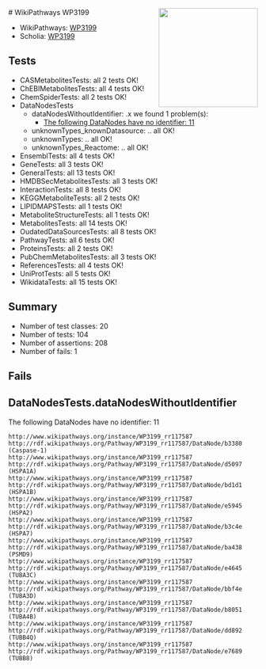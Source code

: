 <img style="float: right; width: 200px" src="https://upload.wikimedia.org/wikipedia/commons/thumb/8/83/Wplogo_with_text_500.png/640px-Wplogo_with_text_500.png" />
# WikiPathways WP3199

* WikiPathways: [WP3199](https://new.wikipathways.org/pathways/WP3199)
* Scholia: [WP3199](https://scholia.toolforge.org/wikipathways/WP3199)
## Tests
* CASMetabolitesTests: all 2 tests OK!
* ChEBIMetabolitesTests: all 4 tests OK!
* ChemSpiderTests: all 2 tests OK!
* DataNodesTests
    * dataNodesWithoutIdentifier: .x we found 1 problem(s):
        * [The following DataNodes have no identifier: 11](#8792c491)
    * unknownTypes_knownDatasource: .. all OK!
    * unknownTypes: .. all OK!
    * unknownTypes_Reactome: .. all OK!
* EnsemblTests: all 4 tests OK!
* GeneTests: all 3 tests OK!
* GeneralTests: all 13 tests OK!
* HMDBSecMetabolitesTests: all 3 tests OK!
* InteractionTests: all 8 tests OK!
* KEGGMetaboliteTests: all 2 tests OK!
* LIPIDMAPSTests: all 1 tests OK!
* MetaboliteStructureTests: all 1 tests OK!
* MetabolitesTests: all 14 tests OK!
* OudatedDataSourcesTests: all 8 tests OK!
* PathwayTests: all 6 tests OK!
* ProteinsTests: all 2 tests OK!
* PubChemMetabolitesTests: all 3 tests OK!
* ReferencesTests: all 4 tests OK!
* UniProtTests: all 5 tests OK!
* WikidataTests: all 15 tests OK!


## Summary

* Number of test classes: 20
* Number of tests: 104
* Number of assertions: 208
* Number of fails: 1

## Fails

<a name="8792c491" />

## DataNodesTests.dataNodesWithoutIdentifier

The following DataNodes have no identifier: 11
```
http://www.wikipathways.org/instance/WP3199_rr117587 http://rdf.wikipathways.org/Pathway/WP3199_rr117587/DataNode/b3380 (Caspase-1)
http://www.wikipathways.org/instance/WP3199_rr117587 http://rdf.wikipathways.org/Pathway/WP3199_rr117587/DataNode/d5097 (HSPA1A)
http://www.wikipathways.org/instance/WP3199_rr117587 http://rdf.wikipathways.org/Pathway/WP3199_rr117587/DataNode/bd1d1 (HSPA1B)
http://www.wikipathways.org/instance/WP3199_rr117587 http://rdf.wikipathways.org/Pathway/WP3199_rr117587/DataNode/e5945 (HSPA2)
http://www.wikipathways.org/instance/WP3199_rr117587 http://rdf.wikipathways.org/Pathway/WP3199_rr117587/DataNode/b3c4e (HSPA7)
http://www.wikipathways.org/instance/WP3199_rr117587 http://rdf.wikipathways.org/Pathway/WP3199_rr117587/DataNode/ba438 (PSMD9)
http://www.wikipathways.org/instance/WP3199_rr117587 http://rdf.wikipathways.org/Pathway/WP3199_rr117587/DataNode/e4645 (TUBA3C)
http://www.wikipathways.org/instance/WP3199_rr117587 http://rdf.wikipathways.org/Pathway/WP3199_rr117587/DataNode/bbf4e (TUBA3D)
http://www.wikipathways.org/instance/WP3199_rr117587 http://rdf.wikipathways.org/Pathway/WP3199_rr117587/DataNode/b8051 (TUBA4B)
http://www.wikipathways.org/instance/WP3199_rr117587 http://rdf.wikipathways.org/Pathway/WP3199_rr117587/DataNode/dd892 (TUBB4Q)
http://www.wikipathways.org/instance/WP3199_rr117587 http://rdf.wikipathways.org/Pathway/WP3199_rr117587/DataNode/e7689 (TUBB8)
```

